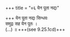 +++
title = "०६ येन पूता नद्यः"

+++
येन पूता नद्यः सिन्धवः  
समुद्रः सह येन पूतः ।  
(…) ॥ +++(see 9.25.1cd)+++
